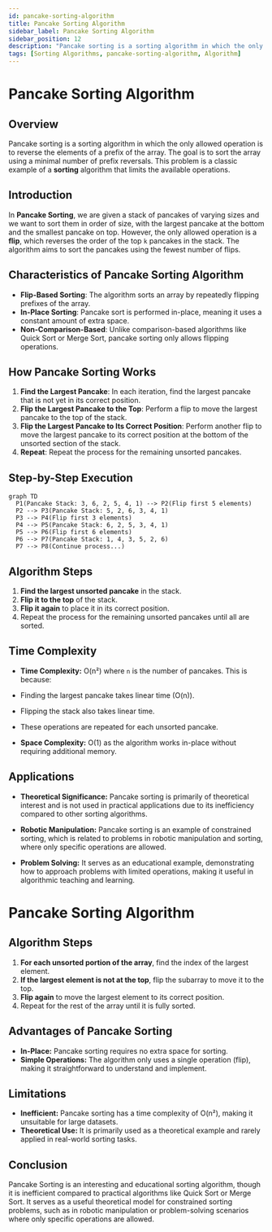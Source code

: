 ```yaml
---
id: pancake-sorting-algorithm
title: Pancake Sorting Algorithm
sidebar_label: Pancake Sorting Algorithm
sidebar_position: 12
description: "Pancake sorting is a sorting algorithm in which the only allowed operation is to reverse the elements of a prefix of the array."
tags: [Sorting Algorithms, pancake-sorting-algorithm, Algorithm]
---
```


# Pancake Sorting Algorithm

## Overview
Pancake sorting is a sorting algorithm in which the only allowed operation is to reverse the elements of a prefix of the array. The goal is to sort the array using a minimal number of prefix reversals. This problem is a classic example of a **sorting** algorithm that limits the available operations.

## Introduction
In **Pancake Sorting**, we are given a stack of pancakes of varying sizes and we want to sort them in order of size, with the largest pancake at the bottom and the smallest pancake on top. However, the only allowed operation is a **flip**, which reverses the order of the top `k` pancakes in the stack. The algorithm aims to sort the pancakes using the fewest number of flips.

## Characteristics of Pancake Sorting Algorithm
- **Flip-Based Sorting**: The algorithm sorts an array by repeatedly flipping prefixes of the array.
- **In-Place Sorting**: Pancake sort is performed in-place, meaning it uses a constant amount of extra space.
- **Non-Comparison-Based**: Unlike comparison-based algorithms like Quick Sort or Merge Sort, pancake sorting only allows flipping operations.

## How Pancake Sorting Works
1. **Find the Largest Pancake**: In each iteration, find the largest pancake that is not yet in its correct position.
2. **Flip the Largest Pancake to the Top**: Perform a flip to move the largest pancake to the top of the stack.
3. **Flip the Largest Pancake to Its Correct Position**: Perform another flip to move the largest pancake to its correct position at the bottom of the unsorted section of the stack.
4. **Repeat**: Repeat the process for the remaining unsorted pancakes.

## Step-by-Step Execution

```mermaid
graph TD
  P1(Pancake Stack: 3, 6, 2, 5, 4, 1) --> P2(Flip first 5 elements)
  P2 --> P3(Pancake Stack: 5, 2, 6, 3, 4, 1)
  P3 --> P4(Flip first 3 elements)
  P4 --> P5(Pancake Stack: 6, 2, 5, 3, 4, 1)
  P5 --> P6(Flip first 6 elements)
  P6 --> P7(Pancake Stack: 1, 4, 3, 5, 2, 6)
  P7 --> P8(Continue process...)
```

## Algorithm Steps
1. **Find the largest unsorted pancake** in the stack.
2. **Flip it to the top** of the stack.
3. **Flip it again** to place it in its correct position.
4. Repeat the process for the remaining unsorted pancakes until all are sorted.

## Time Complexity
- **Time Complexity:** O(n²) where `n` is the number of pancakes. This is because:
- Finding the largest pancake takes linear time (O(n)).
- Flipping the stack also takes linear time.
- These operations are repeated for each unsorted pancake.

- **Space Complexity:** O(1) as the algorithm works in-place without requiring additional memory.

## Applications
- **Theoretical Significance:** Pancake sorting is primarily of theoretical interest and is not used in practical applications due to its inefficiency compared to other sorting algorithms.

- **Robotic Manipulation:** Pancake sorting is an example of constrained sorting, which is related to problems in robotic manipulation and sorting, where only specific operations are allowed.

- **Problem Solving:** It serves as an educational example, demonstrating how to approach problems with limited operations, making it useful in algorithmic teaching and learning.
# Pancake Sorting Algorithm

## Algorithm Steps
1. **For each unsorted portion of the array**, find the index of the largest element.
2. **If the largest element is not at the top**, flip the subarray to move it to the top.
3. **Flip again** to move the largest element to its correct position.
4. Repeat for the rest of the array until it is fully sorted.

## Advantages of Pancake Sorting
- **In-Place:** Pancake sorting requires no extra space for sorting.
- **Simple Operations:** The algorithm only uses a single operation (flip), making it straightforward to understand and implement.

## Limitations
- **Inefficient:** Pancake sorting has a time complexity of O(n²), making it unsuitable for large datasets.
- **Theoretical Use:** It is primarily used as a theoretical example and rarely applied in real-world sorting tasks.

## Conclusion
Pancake Sorting is an interesting and educational sorting algorithm, though it is inefficient compared to practical algorithms like Quick Sort or Merge Sort. It serves as a useful theoretical model for constrained sorting problems, such as in robotic manipulation or problem-solving scenarios where only specific operations are allowed.





